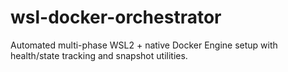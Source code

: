 # wsl-docker-orchestrator
Automated multi-phase WSL2 + native Docker Engine setup with health/state tracking and snapshot utilities.
